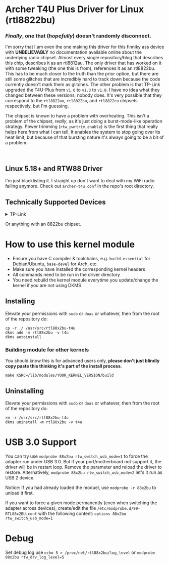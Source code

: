 # Archer T4U Plus Driver for Linux (rtl8822bu)
### _Finally_, one that (_hopefully_) doesn't randomly disconnect.
I'm sorry that I am even the one making this driver for this finniky ass device with **UNBELIEVABLY** no documentation available online about the underlying radio chipset. Almost every single repository/blog that describes this chip, describes it as an rtl8812au. The only driver that has worked on it with some tweaking (the one this is from), references it as an rtl8822bu. This has to be much closer to the truth than the prior option, but there are still some glitches that are incredibly hard to track down because the code currently doesn't mark them as glitches. The other problem is that TP-Link upgraded the T4U-Plus from `v1.0` to `v1.3` to `v1.8`. I have no idea what they changed between these versions; nobody does. It's very possible that they correspond to the `rtl8822au`, `rtl8822bu`, and `rtl8822cu` chipsets respectively, but I'm guessing.

The chipset is known to have a problem with overheating. This isn't a problem of the chipset, _really_, as it's just doing a burst-mode-like operation strategy. Power trimming (`rtw_pwrtrim_enable`) is the first thing that really helps here from what I can tell. It enables the system to stop going over its heat limit, but because of that bursting nature it's always going to be a bit of a problem.

<br/>

## Linux 5.18+ and RTW88 Driver
I'm just blacklisting it. I straight up don't want to deal with my WiFi radio
failing anymore. Check out `archer-t4u.conf` in the repo's root directory.

## Technically Supported Devices
<details>
  <summary>
    TP-Link
  </summary>

* TP-Link Archer T4U Plus
</details>



Or anything with an 8822bu chipset.

# How to use this kernel module
* Ensure you have C compiler & toolchains, e.g. `build-essential` for Debian/Ubuntu, `base-devel` for Arch, etc.
* Make sure you have installed the corresponding kernel headers
* All commands need to be run in the driver directory
* You need rebuild the kernel module everytime you update/change the kernel if you are not using DKMS


## Installing
Elevate your permissions with `sudo` or `doas` or whatever, then from the root
of the repository do:
```
cp -r ./ /usr/src/rtl88x2bu-t4u
dkms add -m rtl88x2bu -v t4u
dkms autoinstall
```
### Building module for other kernels
You should know this is for advanced users only,
**please don't just blindly copy paste this thinking it's part of the install process**.
```
make KSRC=/lib/modules/YOUR_KERNEL_VERSION/build
```

## Uninstalling
Elevate your permissions with `sudo` or `doas` or whatever, then from the root
of the repository do:
```
rm -r /usr/src/rtl88x2bu-t4u
dkms uninstall -m rtl88x2bu -v t4u
```

# USB 3.0 Support
You can try use `modprobe 88x2bu rtw_switch_usb_mode=1` to force the adapter run under USB 3.0. But if your port/motherboard not support it, the driver will be in restart loop. Remove the parameter and reload the driver to restore. Alternatively, `modprobe 88x2bu rtw_switch_usb_mode=2` let\'s it run as USB 2 device.

Notice: If you had already loaded the moduel, use `modprobe -r 88x2bu` to unload it first.

If you want to force a given mode permanently (even when switching the adapter across devices), create/edit the file `/etc/modprobe.d/99-RTL88x2BU.conf` with the following content:
`options 88x2bu rtw_switch_usb_mode=1`


# Debug
Set debug log use `echo 5 > /proc/net/rtl88x2bu/log_level` or `modprobe 88x2bu rtw_drv_log_level=5`

